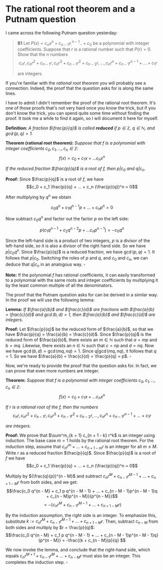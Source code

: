 ﻿# The rational root theorem and a Putnam question

I came across the following Putnam question yesterday:

> **B1** Let $P(x) = c_n x^n + c_{n - 1} x^{n - 1} _ ... + c_0$ be a polynomial with integer coefficients. Suppose that $r$ is a rational number such that $P(r) = 0$. Show that the $n$ numbers
$$c_nr, c_nr^2 + c_{n - 1}r, c_nr^3 + c_{n - 1}r^2 + c_{n - 2}r, ..., c_nr^n + c_{n - 1} r^{n - 1} + ... + c_1r$$
>
>are integers.

If you're familiar with the *rational root theorem* you will probably see a connection. Indeed, the proof that the question asks for is along the same lines.

I have to admit I didn't remember the proof of the rational root theorem. It's one of those proofs that's not very hard once you know the trick, but if you don't know the trick, you can spend quite some time without finding the proof. It took me a while to find it again, so I will document it here for myself.

**Definition:** *A fraction $\frac{p}{q}$ is called **reduced** if $p \in \mathbb{Z}$, $q \in \mathbb{N}$, and $\gcd(p, q) = 1$.*

**Theorem (rational root theorem):** *Suppose that $f$ is a polynomial with integer coefficients $c_0, c_1, ..., c_n \in \mathbb{Z}$*:
$$f(x) = c_0 + c_1 x + ... c_n x^n $$

*If the reduced fraction $\frac{p}{q}$ is a root of $f$, then $p | c_0$ and $q | c_n$.*

**Proof:** Since $\frac{p}{q}$ is a root of $f$, we have
$$c_0 + c_1 \frac{p}{q} + ... + c_n (\frac{p}{q})^n = 0$$

After multiplying by $q^n$ we obtain

$$c_0 q^n + c_1 q^{n - 1}p + ... + c_n p^n = 0$$

Now subtract $c_0 q^n$ and factor out the factor $p$ on the left side:

$$p(c_1q^{n - 1} + c_2 q^{n - 2} p + ... c_n p^{n - 1}) = -c_0 q^n$$

Since the left-hand side is a product of two integers, $p$ is a divisor of the left-hand side, so it is also a divisor of the right hand side. So we have $p | c_0 q^n$. Since $\frac{p}{q}$ is a reduced fraction, we have $\gcd(p, q) = 1$. It follows that $p | c_0$. Switching the roles of $p$ and $q$, and $c_0$ and $c_n$, we can deduce that $q | c_n$ in an analogous way. $\square$

**Note:** If the polynomial $f$ has rational coefficients, it can easily transformed to a polynomial with the same roots and integer coefficients by multiplying it by the least common multiple of all the denominators.

The proof that the Putnam question asks for can be derived in a similar way. In the proof we will use the following lemma:

**Lemma:** *If $\frac{a}{b}$ and $\frac{c}{d}$ are fractions with $\frac{a}{b} = \frac{c}{d}$ and $\gcd(b,d) = 1$, then $\frac{a}{b}$ and $\frac{c}{d}$ are integers.*

**Proof:** Let $\frac{p}{q}$ be the reduced form of $\frac{a}{b}$, so that we have $\frac{p}{q} = \frac{a}{b} = \frac{c}{d}$. Since $\frac{p}{q}$ is the reduced form of $\frac{a}{b}$, there exists an $m \in \mathbb{N}$ such that $a = mp$ and $b = mq$. Likewise, there exists an $n \in \mathbb{N}$ such that $c = np$ and $d = nq$. Now we have $\gcd(b, d) = \gcd(mq, nq) = 1$. Since $q | \gcd(mq, nq)$, it follows that $q = 1$. So we have $\frac{a}{b} = \frac{c}{d} = \frac{p}{q} = p$. $\square$

Now, we're ready to provide the proof that the question asks for. In fact, we can prove that even more numbers are integer.

**Theorem:** *Suppose that $f$ is a polynomial with integer coefficients $c_0, c_1, ..., c_n \in \mathbb{Z}$*:
$$f(x) = c_0 + c_1 x + ... c_n x^n $$

*If $r$ is a rational root of the $f$, then the numbers*
$$c_n r, c_n r^2 + c_{n - 1} r, c_n r^3 + c_{n - 1} r^2 + c_{n - 2} r, ..., c_n r^n + c_{n - 1} r^{n - 1} + ... + c_1 r$$

*are integers.*

**Proof:** We prove that $\sum^m_{k = 1} c_{n + 1 - k} r^k$ is an integer using induction. The base case $m = 1$ holds by the rational root theorem. For the induction step, assume that $c_n r^m + ... + c_{n + 1 - m} r$ is an integer for all $m \leq M$. Write $r$ as a reduced fraction $\frac{p}{q}$. Since $\frac{p}{q}$ is a root of $f$ we have
$$c_0 + c_1 \frac{p}{q} + ... + c_n (\frac{p}{q})^n = 0$$

Multiply by $(\frac{q}{p})^{n - M}$ and subtract $c_n r^M + c_{n - 1} r^{M - 1} + ... + c_{n + 1 - M}r$ from both sides, and we get:
$$\frac{c_0 q^{n - M} + c_1 p q^{n - M - 1} + ... + c_{n - M - 1}p^{n - M - 1}q + c_{n - M}p^{n - M}}{p^{n - M}}$$
$$= -(c_n r^M + c_{n - 1} r^{M - 1} + ... + c_{n + 1 - M}r)$$

By the induction assumption, the right side is an integer. To emphasize this, substitute $k := c_n r^M + c_{n - 1} r^{M - 1} + ... + c_{n + 1 - M}r$. Then, subtract $c_{n - M}$ from both sides and multiply by $r = \frac{p}{q}$:
$$\frac{c_0 q^{n - M} + c_1 p q^{n - M - 1} + ... + c_{n - M - 1}p^{n - M - 1}q}{p^{n - M}} = -\frac{(k + c_{n - M})p}{q} $$

We now invoke the lemma, and conclude that the right-hand side, which equals $c_n r^{M + 1} + c_{n - 1} r^M + ... + c_{n - M}r$ must also be an integer. This completes the induction step. $\square$
